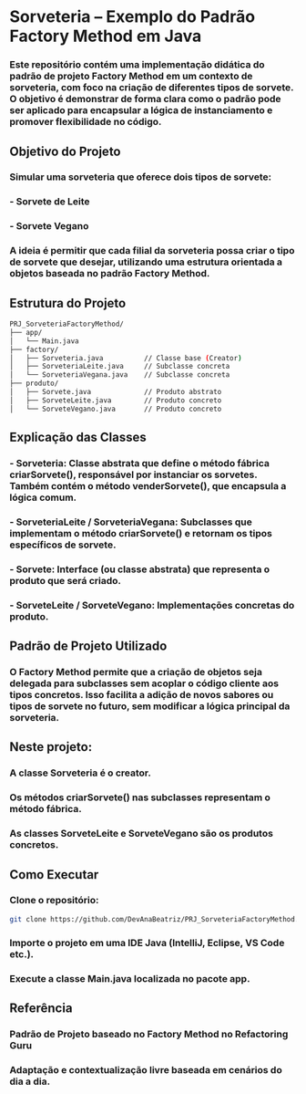 # Sorveteria – Exemplo do Padrão Factory Method em Java
### Este repositório contém uma implementação didática do padrão de projeto Factory Method em um contexto de sorveteria, com foco na criação de diferentes tipos de sorvete. O objetivo é demonstrar de forma clara como o padrão pode ser aplicado para encapsular a lógica de instanciamento e promover flexibilidade no código.

## Objetivo do Projeto
### Simular uma sorveteria que oferece dois tipos de sorvete:

### - Sorvete de Leite

### - Sorvete Vegano

### A ideia é permitir que cada filial da sorveteria possa criar o tipo de sorvete que desejar, utilizando uma estrutura orientada a objetos baseada no padrão Factory Method.

## Estrutura do Projeto
```bash
PRJ_SorveteriaFactoryMethod/
├── app/
│   └── Main.java
├── factory/
│   ├── Sorveteria.java          // Classe base (Creator)
│   ├── SorveteriaLeite.java     // Subclasse concreta
│   └── SorveteriaVegana.java    // Subclasse concreta
├── produto/
│   ├── Sorvete.java             // Produto abstrato
│   ├── SorveteLeite.java        // Produto concreto
│   └── SorveteVegano.java       // Produto concreto
```

## Explicação das Classes
### - Sorveteria: Classe abstrata que define o método fábrica criarSorvete(), responsável por instanciar os sorvetes. Também contém o método venderSorvete(), que encapsula a lógica comum.

### - SorveteriaLeite / SorveteriaVegana: Subclasses que implementam o método criarSorvete() e retornam os tipos específicos de sorvete.

### - Sorvete: Interface (ou classe abstrata) que representa o produto que será criado.

### - SorveteLeite / SorveteVegano: Implementações concretas do produto.

## Padrão de Projeto Utilizado
### O Factory Method permite que a criação de objetos seja delegada para subclasses sem acoplar o código cliente aos tipos concretos. Isso facilita a adição de novos sabores ou tipos de sorvete no futuro, sem modificar a lógica principal da sorveteria.

## Neste projeto:

### A classe Sorveteria é o creator.

### Os métodos criarSorvete() nas subclasses representam o método fábrica.

### As classes SorveteLeite e SorveteVegano são os produtos concretos.

## Como Executar

### Clone o repositório:

```bash
git clone https://github.com/DevAnaBeatriz/PRJ_SorveteriaFactoryMethod.git
```

### Importe o projeto em uma IDE Java (IntelliJ, Eclipse, VS Code etc.).

### Execute a classe Main.java localizada no pacote app.

## Referência
### Padrão de Projeto baseado no Factory Method no Refactoring Guru

### Adaptação e contextualização livre baseada em cenários do dia a dia.
